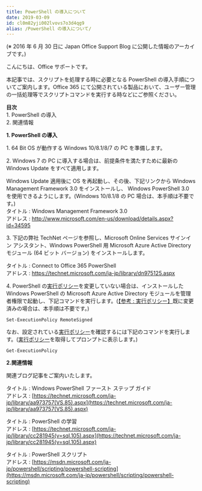 ```yaml
---
title: PowerShell の導入について
date: 2019-03-09
id: cl0m82yji002lvovs7o3d4qg9
alias: /PowerShell の導入について/
---
```


(※ 2016 年 6 月 30 日に Japan Office Support Blog に公開した情報のアーカイブです。)

こんにちは、Office サポートです。  
  
本記事では、スクリプトを処理する時に必要となる PowerShell の導入手順についてご案内します。Office 365 にて公開されている製品において、ユーザー管理の一括処理等でスクリプトコマンドを実行する時などにご参照ください。  
  
**目次**  
1\. PowerShell の導入  
2\. 関連情報  
  
  
**1\. PowerShell の導入**  

1\. 64 Bit OS が動作する Windows 10/8.1/8/7 の PC を準備します。  
  
2\. Windows 7 の PC に導入する場合は、前提条件を満たすために最新の Windows Update をすべて適用します。  
  
Windows Update 適用後に OS を再起動し、その後、下記リンクから Windows Management Framework 3.0 をインストールし、 Windows PowerShell 3.0 を使用できるようにします。(Windows 10/8.1/8 の PC 場合は、本手順は不要です。)  
タイトル : Windows Management Framework 3.0  
アドレス : http://www.microsoft.com/en-us/download/details.aspx?id=34595  

  

  
  
3\. 下記の弊社 TechNet ページを参照し、Microsoft Online Services サインイン アシスタント、Windows PowerShell 用 Microsoft Azure Active Directory モジュール (64 ビット バージョン) をインストールします。  

タイトル : Connect to Office 365 PowerShell  
アドレス : https://technet.microsoft.com/ja-jp/library/dn975125.aspx

  
  
4\. PowerShell の[実行ポリシー](https://technet.microsoft.com/ja-jp/library/hh847748.aspx)を変更していない場合は、インストールした Windows PowerShell の Microsoft Azure Active Directory モジュールを管理者権限で起動し、下記コマンドを実行します。([【参考 : 実行ポリシー】](https://technet.microsoft.com/ja-jp/library/hh847748.aspx)既に変更済みの場合は、本手順は不要です。)  

```
Set-ExecutionPolicy RemoteSigned
```

  

なお、設定されている[実行ポリシー](https://technet.microsoft.com/ja-jp/library/hh847748.aspx)を確認するには下記のコマンドを実行します。([実行ポリシー](https://technet.microsoft.com/ja-jp/library/hh847748.aspx)を取得してプロンプトに表示します。)  

```
Get-ExecutionPolicy
```

  
  
**2.関連情報**  
  
関連ブログ記事をご案内いたします。  

タイトル : Windows PowerShell ファースト ステップ ガイド  
アドレス : [https://technet.microsoft.com/ja-jp/library/aa973757(VS.85).aspx](https://technet.microsoft.com/ja-jp/library/aa973757(VS.85).aspx)

  

タイトル : PowerShell の学習  
アドレス : [https://technet.microsoft.com/ja-jp/library/cc281945(v=sql.105).aspx](https://technet.microsoft.com/ja-jp/library/cc281945(v=sql.105).aspx)

  

タイトル : PowerShell スクリプト  
アドレス : [https://msdn.microsoft.com/ja-jp/powershell/scripting/powershell-scripting](https://msdn.microsoft.com/ja-jp/powershell/scripting/powershell-scripting)